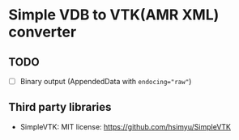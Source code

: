 # Simple VDB to VTK(AMR XML) converter

## TODO

* [ ] Binary output (AppendedData with `endocing="raw"`)

## Third party libraries

* SimpleVTK: MIT license: https://github.com/hsimyu/SimpleVTK 
